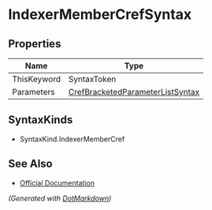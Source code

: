 # IndexerMemberCrefSyntax

## Properties

| Name        | Type                                                                    |
| ----------- | ----------------------------------------------------------------------- |
| ThisKeyword | SyntaxToken                                                             |
| Parameters  | [CrefBracketedParameterListSyntax](CrefBracketedParameterListSyntax.md) |

## SyntaxKinds

* SyntaxKind\.IndexerMemberCref

## See Also

* [Official Documentation](https://docs.microsoft.com/en-us/dotnet/api/microsoft.codeanalysis.csharp.syntax.indexermembercrefsyntax)


*\(Generated with [DotMarkdown](http://github.com/JosefPihrt/DotMarkdown)\)*